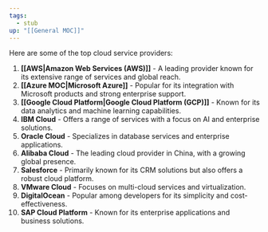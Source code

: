 ```yaml
---
tags:
  - stub
up: "[[General MOC]]"
---
```

Here are some of the top cloud service providers:
1. **[[AWS|Amazon Web Services (AWS)]]** - A leading provider known for its extensive range of services and global reach.
2. **[[Azure MOC|Microsoft Azure]]** - Popular for its integration with Microsoft products and strong enterprise support.
3. **[[Google Cloud Platform|Google Cloud Platform (GCP)]]** - Known for its data analytics and machine learning capabilities.
4. **IBM Cloud** - Offers a range of services with a focus on AI and enterprise solutions.
5. **Oracle Cloud** - Specializes in database services and enterprise applications.
6. **Alibaba Cloud** - The leading cloud provider in China, with a growing global presence.
7. **Salesforce** - Primarily known for its CRM solutions but also offers a robust cloud platform.
8. **VMware Cloud** - Focuses on multi-cloud services and virtualization.
9. **DigitalOcean** - Popular among developers for its simplicity and cost-effectiveness.
10. **SAP Cloud Platform** - Known for its enterprise applications and business solutions.

